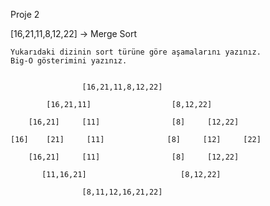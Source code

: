Proje 2

[16,21,11,8,12,22] -> Merge Sort

    Yukarıdaki dizinin sort türüne göre aşamalarını yazınız.
    Big-O gösterimini yazınız.


                    [16,21,11,8,12,22]

            [16,21,11]                  [8,12,22]

        [16,21]     [11]                [8]     [12,22]

    [16]    [21]     [11]              [8]     [12]     [22]

        [16,21]     [11]                [8]     [12,22]

           [11,16,21]                     [8,12,22]

                    [8,11,12,16,21,22]